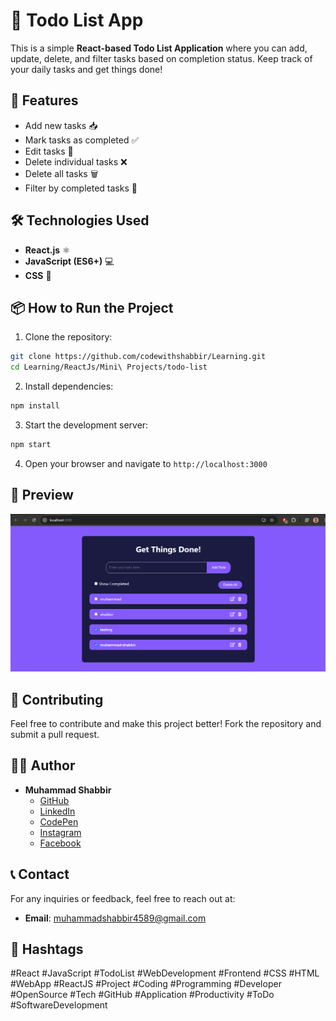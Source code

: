 # 📝 Todo List App

This is a simple **React-based Todo List Application** where you can add, update, delete, and filter tasks based on completion status. Keep track of your daily tasks and get things done!

## 🚀 Features

- Add new tasks 📥
- Mark tasks as completed ✅
- Edit tasks 📝
- Delete individual tasks ❌
- Delete all tasks 🗑️
- Filter by completed tasks 🔄

## 🛠️ Technologies Used

- **React.js** ⚛️
- **JavaScript (ES6+)** 💻
- **CSS** 🎨

## 📦 How to Run the Project

1. Clone the repository:

```bash
git clone https://github.com/codewithshabbir/Learning.git
cd Learning/ReactJs/Mini\ Projects/todo-list
```

2. Install dependencies:

```bash
npm install
```

3. Start the development server:

```bash
npm start
```

4. Open your browser and navigate to `http://localhost:3000`

## 📸 Preview

![Todo List App Preview](react-todo-app.png)

## 🌟 Contributing

Feel free to contribute and make this project better! Fork the repository and submit a pull request.

## 👨‍💻 Author

- **Muhammad Shabbir**  
  - [GitHub](https://github.com/codewithshabbir)
  - [LinkedIn](https://www.linkedin.com/in/codewithshabbir)
  - [CodePen](https://codepen.io/codewithshabbir)
  - [Instagram](https://www.instagram.com/codewithshabbir)
  - [Facebook](https://www.facebook.com/codewithshabbir)

## 📞 Contact

For any inquiries or feedback, feel free to reach out at:
- **Email**: [muhammadshabbir4589@gmail.com](mailto:muhammadshabbir4589@gmail.com)

## 📢 Hashtags
#React #JavaScript #TodoList #WebDevelopment #Frontend #CSS #HTML #WebApp #ReactJS #Project #Coding #Programming #Developer #OpenSource #Tech #GitHub #Application #Productivity #ToDo #SoftwareDevelopment